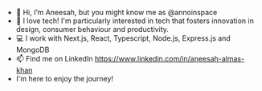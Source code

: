 - 👋 Hi, I’m Aneesah, but you might know me as @annoinspace
- 👀 I love tech! I'm particularly interested in tech that fosters innovation in design, consumer behaviour and productivity.
- 💻 I work with Next.js, React, Typescript, Node.js, Express.js and MongoDB
- 📫 Find me on LinkedIn https://www.linkedin.com/in/aneesah-almas-khan
- I'm here to enjoy the journey!


